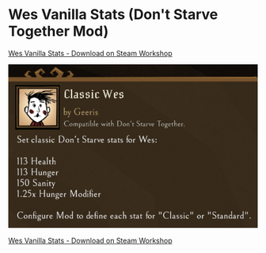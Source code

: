 # Wes Vanilla Stats (Don't Starve Together Mod)
[Wes Vanilla Stats - Download on Steam Workshop](https://steamcommunity.com/sharedfiles/filedetails/?id=2941223138)

![Mod Description](https://github.com/gerisonsabino/classic_wes/blob/master/assets/moddesc.png)

[Wes Vanilla Stats - Download on Steam Workshop](https://steamcommunity.com/sharedfiles/filedetails/?id=2941223138)
